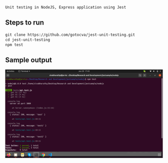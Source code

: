 ```
Unit testing in NodeJS, Express application using Jest
```

## Steps to run

```
git clone https://github.com/gotocva/jest-unit-testing.git
cd jest-unit-testing
npm test
```

## Sample output

![sample](https://github.com/gotocva/jest-unit-testing/blob/master/screenshots/sample-output.png)